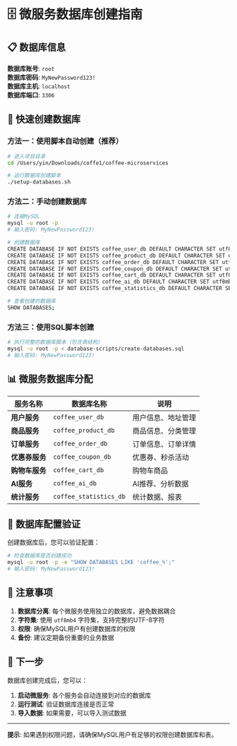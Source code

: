 # 🗄️ 微服务数据库创建指南

## 📋 数据库信息

**数据库账号**: `root`  
**数据库密码**: `MyNewPassword123!`  
**数据库主机**: `localhost`  
**数据库端口**: `3306`

## 🚀 快速创建数据库

### 方法一：使用脚本自动创建（推荐）

```bash
# 进入项目目录
cd /Users/yin/Downloads/coffe1/coffee-microservices

# 运行数据库创建脚本
./setup-databases.sh
```

### 方法二：手动创建数据库

```bash
# 连接MySQL
mysql -u root -p
# 输入密码: MyNewPassword123!

# 创建数据库
CREATE DATABASE IF NOT EXISTS coffee_user_db DEFAULT CHARACTER SET utf8mb4 COLLATE utf8mb4_unicode_ci;
CREATE DATABASE IF NOT EXISTS coffee_product_db DEFAULT CHARACTER SET utf8mb4 COLLATE utf8mb4_unicode_ci;
CREATE DATABASE IF NOT EXISTS coffee_order_db DEFAULT CHARACTER SET utf8mb4 COLLATE utf8mb4_unicode_ci;
CREATE DATABASE IF NOT EXISTS coffee_coupon_db DEFAULT CHARACTER SET utf8mb4 COLLATE utf8mb4_unicode_ci;
CREATE DATABASE IF NOT EXISTS coffee_cart_db DEFAULT CHARACTER SET utf8mb4 COLLATE utf8mb4_unicode_ci;
CREATE DATABASE IF NOT EXISTS coffee_ai_db DEFAULT CHARACTER SET utf8mb4 COLLATE utf8mb4_unicode_ci;
CREATE DATABASE IF NOT EXISTS coffee_statistics_db DEFAULT CHARACTER SET utf8mb4 COLLATE utf8mb4_unicode_ci;

# 查看创建的数据库
SHOW DATABASES;
```

### 方法三：使用SQL脚本创建

```bash
# 执行完整的数据库脚本（包含表结构）
mysql -u root -p < database-scripts/create-databases.sql
# 输入密码: MyNewPassword123!
```

## 📊 微服务数据库分配

| 服务名称 | 数据库名称 | 说明 |
|---------|-----------|------|
| **用户服务** | `coffee_user_db` | 用户信息、地址管理 |
| **商品服务** | `coffee_product_db` | 商品信息、分类管理 |
| **订单服务** | `coffee_order_db` | 订单信息、订单详情 |
| **优惠券服务** | `coffee_coupon_db` | 优惠券、秒杀活动 |
| **购物车服务** | `coffee_cart_db` | 购物车商品 |
| **AI服务** | `coffee_ai_db` | AI推荐、分析数据 |
| **统计服务** | `coffee_statistics_db` | 统计数据、报表 |

## 🔧 数据库配置验证

创建数据库后，您可以验证配置：

```bash
# 检查数据库是否创建成功
mysql -u root -p -e "SHOW DATABASES LIKE 'coffee_%';"
# 输入密码: MyNewPassword123!
```

## 📝 注意事项

1. **数据库分离**: 每个微服务使用独立的数据库，避免数据耦合
2. **字符集**: 使用 `utf8mb4` 字符集，支持完整的UTF-8字符
3. **权限**: 确保MySQL用户有创建数据库的权限
4. **备份**: 建议定期备份重要的业务数据

## 🚀 下一步

数据库创建完成后，您可以：

1. **启动微服务**: 各个服务会自动连接到对应的数据库
2. **运行测试**: 验证数据库连接是否正常
3. **导入数据**: 如果需要，可以导入测试数据

---

**提示**: 如果遇到权限问题，请确保MySQL用户有足够的权限创建数据库和表。

